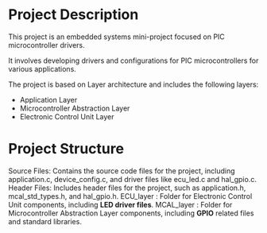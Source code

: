 # Project Description

This project is an embedded systems mini-project focused on PIC microcontroller drivers. 

It involves developing drivers and configurations for PIC microcontrollers for various applications. 

The project is based on Layer architecture and includes the following layers:

- Application Layer
- Microcontroller Abstraction Layer
- Electronic Control Unit Layer


# Project Structure
Source Files: Contains the source code files for the project, including application.c, device_config.c, and driver files like ecu_led.c and hal_gpio.c.
Header Files: Includes header files for the project, such as application.h, mcal_std_types.h, and hal_gpio.h.
ECU_layer : Folder for Electronic Control Unit components, including **LED driver files**.
MCAL_layer : Folder for Microcontroller Abstraction Layer components, including **GPIO** related files and standard libraries.
